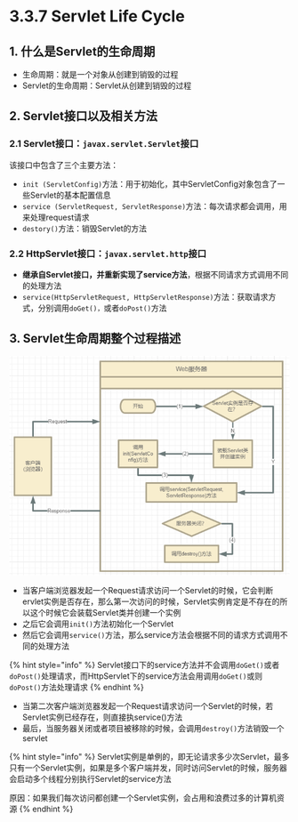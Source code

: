 # 3.3.7 Servlet Life Cycle

## 1. 什么是Servlet的生命周期

* 生命周期：就是一个对象从创建到销毁的过程
* Servlet的生命周期：Servlet从创建到销毁的过程

## 2. Servlet接口以及相关方法

### 2.1 Servlet接口：`javax.servlet.Servlet`接口

该接口中包含了三个主要方法：

* `init (ServletConfig)`方法：用于初始化，其中ServletConfig对象包含了一些Servlet的基本配置信息
* `service (ServletRequest, ServletResponse)`方法：每次请求都会调用，用来处理request请求
* `destory()`方法：销毁Servlet的方法

### 2.2 HttpServlet接口：`javax.servlet.http`接口

* **继承自Servlet接口，并重新实现了service方法**，根据不同请求方式调用不同的处理方法
* `service(HttpServletRequest, HttpServletResponse)`方法：获取请求方式，分别调用`doGet()，`或者`doPost()`方法

## 3. Servlet生命周期整个过程描述

![](../../.gitbook/assets/image.png)

* 当客户端浏览器发起一个Request请求访问一个Servlet的时候，它会判断ervlet实例是否存在，那么第一次访问的时候，Servlet实例肯定是不存在的所以这个时候它会装载Servlet类并创建一个实例
* 之后它会调用`init()`方法初始化一个Servlet
* 然后它会调用`service()`方法，那么service方法会根据不同的请求方式调用不同的处理方法

{% hint style="info" %}
Servlet接口下的service方法并不会调用`doGet()`或者`doPost()`处理请求，而HttpServlet下的service方法会用调用`doGet()`或则`doPost()`方法处理请求
{% endhint %}

* 当第二次客户端浏览器发起一个Request请求访问一个Servlet的时候，若Servlet实例已经存在，则直接执service\(\)方法
* 最后，当服务器关闭或者项目被移除的时候，会调用`destroy()`方法销毁一个servlet

{% hint style="info" %}
Servlet实例是单例的，即无论请求多少次Servlet，最多只有一个Servlet实例，如果是多个客户端并发，同时访问Servlet的时候，服务器会启动多个线程分别执行Servlet的service方法

原因：如果我们每次访问都创建一个Servlet实例，会占用和浪费过多的计算机资源
{% endhint %}

